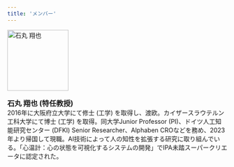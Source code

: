 ```yaml
---
title: 'メンバー'
---
```


<div class="bio">
    <img src="/img/members/ishimaru.jpg" class="image-portrait" width="140px" height="140px" alt="石丸 翔也">
    <div>
    <h3 style="margin-top: 1rem; margin-bottom: 0;">石丸 翔也 (特任教授)</h3>
    <p style="margin-top: 0;">2016年に大阪府立大学にて修士 (工学) を取得し、渡欧。カイザースラウテルン工科大学にて博士 (工学) を取得。同大学Junior Professor (PI)、ドイツ人工知能研究センター (DFKI) Senior Researcher、Alphaben CROなどを務め、2023年より帰国して現職。AI技術によって人の知性を拡張する研究に取り組んでいる。「心温計：心の状態を可視化するシステムの開発」でIPA未踏スーパークリエータに認定された。</p>
    </div>
</div>